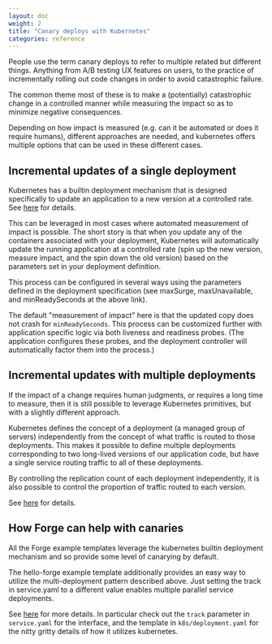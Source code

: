 ```yaml
---
layout: doc
weight: 2
title: "Canary deploys with Kubernetes"
categories: reference
---
```

People use the term canary deploys to refer to multiple related but
different things. Anything from A/B testing UX features on users, to
the practice of incrementally rolling out code changes in order to
avoid catastrophic failure.

The common theme most of these is to make a (potentially) catastrophic
change in a controlled manner while measuring the impact so as to
minimize negative consequences.

Depending on how impact is measured (e.g. can it be automated or does
it require humans), different approaches are needed, and kubernetes
offers multiple options that can be used in these different cases.

## Incremental updates of a single deployment

Kubernetes has a builtin deployment mechanism that is designed
specifically to update an application to a new version at a controlled
rate. See
[here](https://kubernetes.io/docs/concepts/workloads/controllers/deployment/)
for details.

This can be leveraged in most cases where automated measurement of
impact is possible. The short story is that when you update any of the
containers associated with your deployment, Kubernetes will
automatically update the running application at a controlled rate
(spin up the new version, measure impact, and the spin down the old
version) based on the parameters set in your deployment definition.

This process can be configured in several ways using the parameters
defined in the deployment specification (see maxSurge, maxUnavailable,
and minReadySeconds at the above link).

The default "measurement of impact" here is that the updated copy does
not crash for `minReadySeconds`. This process can be customized further
with application specific logic via both liveness and readiness
probes. (The application configures these probes, and the deployment
controller will automatically factor them into the process.)

## Incremental updates with multiple deployments

If the impact of a change requires human judgments, or requires a long
time to measure, then it is still possible to leverage Kubernetes
primitives, but with a slightly different approach.

Kubernetes defines the concept of a deployment (a managed group of
servers) independently from the concept of what traffic is routed to
those deployments. This makes it possible to define multiple
deployments corresponding to two long-lived versions of our
application code, but have a single service routing traffic to all of
these deployments.

By controlling the replication count of each deployment independently,
it is also possible to control the proportion of traffic routed to
each version.

See
[here](https://kubernetes.io/docs/concepts/cluster-administration/manage-deployment/#canary-deployments)
for details.

## How Forge can help with canaries

All the Forge example templates leverage the kubernetes builtin
deployment mechanism and so provide some level of canarying by
default.

The hello-forge example template additionally provides an easy way to
utilize the multi-deployment pattern described above. Just setting the
track in service.yaml to a different value enables multiple parallel
service deployments.

See [here](https://github.com/datawire/hello-forge) for more
details. In particular check out the `track` parameter in
`service.yaml` for the interface, and the template in
`k8s/deployment.yaml` for the nitty gritty details of how it utilizes
kubernetes.
